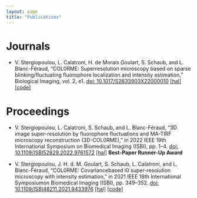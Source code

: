 ```yaml
---
layout: page
title: "Publications"
---
```



# Journals
- V. Stergiopoulou, L. Calatroni, H. de Morais Goulart, S. Schaub, and L. Blanc-Féraud, “COL0RME: Superresolution microscopy based on sparse blinking/fluctuating fluorophore localization and intensity estimation,” Biological Imaging, vol. 2, e1. [doi: 10.1017/S2633903X22000010](https://doi.org/10.1017/S2633903X22000010) [[hal]](https://hal.archives-ouvertes.fr/hal-03320950) [[code]](https://github.com/VStergiop/COL0RME)


# Proceedings
- V. Stergiopoulou, L. Calatroni, S. Schaub, and L. Blanc-Féraud, “3D image super-resolution by fluorophore fluctuations and MA-TIRF microscopy reconstruction (3D-COL0RME),” in 2022 IEEE 19th International Symposium on Biomedical Imaging (ISBI), pp. 1–4. [doi: 10.1109/ISBI52829.2022.9761572](https://doi.org/10.1109/ISBI52829.2022.9761572) [[hal]](https://hal.archives-ouvertes.fr/hal-03412778v1) **Best-Paper Runner-Up Award**

- V. Stergiopoulou, J. H. d. M. Goulart, S. Schaub, L. Calatroni, and L. Blanc-Féraud, “COL0RME: Covariancebased l0 super-resolution microscopy with intensity estimation,” in 2021 IEEE 18th International Symposiumon Biomedical Imaging (ISBI), pp. 349–352. [doi: 10.1109/ISBI48211.2021.9433976](https://doi.org/10.1109/ISBI48211.2021.9433976) [[hal]](https://hal.archives-ouvertes.fr/hal-02979332) [[code]](https://github.com/VStergiop/COL0RME)
